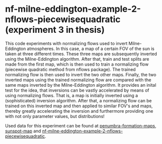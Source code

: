 # nf-milne-eddington-example-2-nflows-piecewisequadratic (experiment 3 in thesis)
This code experiments with normalizing flows used to invert Milne-Eddington atmospheres. In this case, a map of a certain FOV of the sun is taken at three different times. These three maps are subsequently inverted using the Milne-Eddington algorithm. After that, train and test splits are made from the first map, which is then used to train a normalizing flow (piecewise quadratic method from nflows package). The trained normalizing flow is then used to invert the two other maps. Finally, the two inverted maps using the trained normalizing flow are compared with the same maps inverted by the Milne-Eddington algorithm. It provides an inital test for the idea, that inversions can be vastly accelerated by means of using normalizing flows. That is, a map is initially inverted using a (sophisticated) inversion algorithm. After that, a normalizing flow can be trained on this inverted map and then applied to similar FOV's and maps, thereby greatly accelerating the inversion and furthermore providing one with not only parameter values, but distributions!

Used data for this experiment can be found at [penumbra-formation-maps](https://drive.google.com/drive/folders/1-W3vCJC4gEsQWW0pzwF8PbQ3erE0eGPI?usp=drive_link/), [sunspot-map](https://drive.google.com/drive/folders/1AM6oA1mLYQ_DtIlSv52aYXDNDTygRQyq?usp=drive_link) and [nf-milne-eddington-example-2-nflows-piecewisequadratic](https://drive.google.com/drive/folders/1ouljrloww4Y7iB-KgC0zrlZeOpwLGnFx?usp=drive_link).
